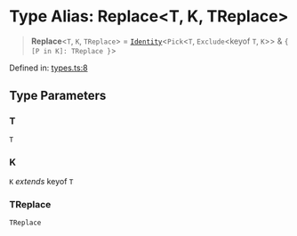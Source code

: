 # Type Alias: Replace\<T, K, TReplace\>

> **Replace**\<`T`, `K`, `TReplace`\> = [`Identity`](Identity.md)\<`Pick`\<`T`, `Exclude`\<keyof `T`, `K`\>\> & `{ [P in K]: TReplace }`\>

Defined in: [types.ts:8](https://github.com/laruss/react-text-game/blob/5d1b7f722e0508dc7727e83f20112624d7c139f7/packages/core/src/types.ts#L8)

## Type Parameters

### T

`T`

### K

`K` *extends* keyof `T`

### TReplace

`TReplace`
